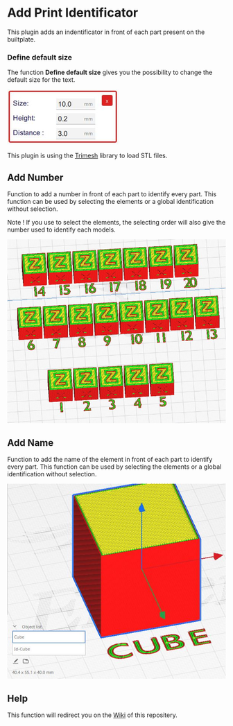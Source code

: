 # Add Print Identificator

This plugin adds an indentificator in front of each part present on the builtplate.


### Define default size

The function **Define default size** gives you the possibility to change the default size for the text.

![define default size](./images/size.jpg)

This plugin is using the [Trimesh](https://github.com/mikedh/trimesh) library to load STL files.


## Add Number

Function to add a number in front of each part to identify every part. This function can be used by selecting the elements or a global identification without selection. 

Note ! If you use to select the elements, the selecting order will also give the number used to identify each models.

![Add Mark](./images/AddMark.jpg)


## Add Name

Function to add the name of the element in front of each part to identify every part. This function can be used by selecting the elements or a global identification without selection. 

![Add Name](./images/AddName.jpg)


## Help


This function will redirect you on the [Wiki](https://github.com/5axes/NameIt/wiki) of this repositery.
